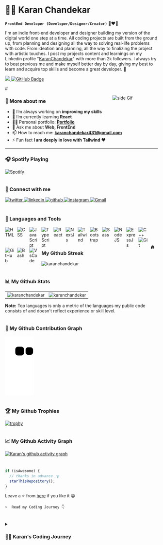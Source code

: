 # 🏄‍♂️ Karan Chandekar

**`FrontEnd Developer (Developer/Designer/Creator)`** 🖤❤💜

I'm an indie front-end developer and designer building my version of the digital world one step at a time. All coding projects are built from the ground up, from planning and designing all the way to solving real-life problems with code. From ideation and planning, all the way to finalizing the project with artistic touches. I post my projects content and learnings on my Linkedin profile "[KaranChandekar](https://www.linkedin.com/in/karan-chandekar-a87263219/)" with more than 2k followers. I always try to beat previous me and make myself better day by day, giving my best to learn and acquire top skills and become a great developer. 🎯

<p align="left">
<a href="https://github.com/KaranChandekar/github-profile-views-counter">
    <img src="https://komarev.com/ghpvc/?username=KaranChandekar">
</a>
<a href="https://github.com/KaranChandekar?tab=followers"><img src="https://img.shields.io/github/followers/KaranChandekar?label=Followers&style=social" alt="GitHub Badge"></a>
</p>
#

<a href="https://ko-fi.com/karanchandekar"> <img src="https://media3.giphy.com/media/ZEB6yFbLnhyQf7g3hn/giphy.gif" alt="side Gif" align="right" width="150" height="auto"/> </a>

### 🚀 More about me

- 🔭 I’m always working on **improving my skills**
- 🌱 I’m currently learning **React**
- 👨‍💻 Personal portfolio: **<a href="https://karanchandekar.netlify.app/" target="_blank">Portfolio</a>**
- 💬 Ask me about **Web, FrontEnd**
- 📫 How to reach me: **karanchandekar431@gmail.com**
- ⚡ Fun fact **I am deeply in love with Tailwind ❤️**

---

### 🎧 Spotify Playing

[![Spotify](https://novatorem-bice-seven.vercel.app/api/spotify)](https://open.spotify.com/user/Karan.)

#

### 🔗 Connect with me

<div align="left">
<a href="https://twitter.com/karanchandekar1" target="_blank">
<img src=https://img.shields.io/badge/twitter-%2300acee.svg?&style=for-the-badge&logo=twitter&logoColor=white alt=twitter style="margin-bottom: 5px;" />
</a>
<a href="https://linkedin.com/in/karan-chandekar-a87263219/" target="_blank">
<img src=https://img.shields.io/badge/linkedin-%231E77B5.svg?&style=for-the-badge&logo=linkedin&logoColor=white alt=linkedin style="margin-bottom: 5px;" />
</a>
 <a href="https://github.com/KaranChandekar" target="_blank">
<img src=https://img.shields.io/badge/github-%2324292e.svg?&style=for-the-badge&logo=github&logoColor=white alt=github style="margin-bottom: 5px;" />
</a>
<a href="https://instagram.com/karanchandekar21" target="_blank">
<img src=https://img.shields.io/badge/instagram-%23000000.svg?&style=for-the-badge&logo=instagram&logoColor=white alt=instagram style="margin-bottom: 5px;" />
<a href="mailto:karanchandekar431@gmail.com"><img alt="Gmail" src="https://img.shields.io/badge/Gmail-D14836?style=for-the-badge&logo=gmail&logoColor=white"/></a>
</div>

#

### 🧰 Languages and Tools

<img align="left" alt="HTML" width="30px" style="padding-right:10px;" src="https://cdn.jsdelivr.net/gh/devicons/devicon/icons/html5/html5-plain.svg" />
<img align="left" alt="CSS" width="30px" style="padding-right:10px;" src="https://cdn.jsdelivr.net/gh/devicons/devicon/icons/css3/css3-plain.svg" />
<img align="left" alt="JavaScript" width="30px" style="padding-right:10px;" src="https://cdn.jsdelivr.net/gh/devicons/devicon/icons/javascript/javascript-plain.svg" />
<img align="left" alt="TypeScript" width="30px" style="padding-right:10px;" src="https://cdn.jsdelivr.net/gh/devicons/devicon/icons/typescript/typescript-plain.svg" />
<img align="left" alt="React" width="30px" style="padding-right:10px;" src="https://cdn.jsdelivr.net/gh/devicons/devicon/icons/react/react-original.svg" />
<img align="left" alt="NextJs" width="30px" style="padding-right:10px;" src="https://cdn.jsdelivr.net/gh/devicons/devicon/icons/nextjs/nextjs-line.svg" />
<img align="left" alt="Tailwind" width="30px" style="padding-right:10px;" src="https://cdn.jsdelivr.net/gh/devicons/devicon/icons/tailwindcss/tailwindcss-plain.svg" />
<img align="left" alt="Bootstrap" width="30px" style="padding-right:10px;" src="https://cdn.jsdelivr.net/gh/devicons/devicon/icons/bootstrap/bootstrap-original.svg" />
<img align="left" alt="Sass" width="30px" style="padding-right:10px;" src="https://cdn.jsdelivr.net/gh/devicons/devicon/icons/sass/sass-original.svg" />
<img align="left" alt="NodeJS" width="30px" style="padding-right:10px;" src="https://cdn.jsdelivr.net/gh/devicons/devicon/icons/nodejs/nodejs-original.svg" />
<img align="left" alt="ExpressJs" width="30px" style="padding-right:10px;" src="https://cdn.jsdelivr.net/gh/devicons/devicon/icons/express/express-original.svg" />
<img align="left" alt="C++" width="30px" style="padding-right:10px;" src="https://cdn.jsdelivr.net/gh/devicons/devicon/icons/cplusplus/cplusplus-line.svg" />
<img align="left" alt="Git" width="30px" style="padding-right:10px;" src="https://cdn.jsdelivr.net/gh/devicons/devicon/icons/git/git-original.svg" />
<img align="left" alt="GitHub" width="30px" style="padding-right:10px;" src="https://cdn.jsdelivr.net/gh/devicons/devicon/icons/github/github-original.svg" />
<img align="left" alt="Bash" width="30px" style="padding-right:10px;" src="https://cdn.jsdelivr.net/gh/devicons/devicon/icons/bash/bash-original.svg" />
<img align="left" alt="VsCode" width="30px" style="padding-right:10px;" src="https://cdn.jsdelivr.net/gh/devicons/devicon/icons/vscode/vscode-original.svg" />

<br />

#

### 🔥 My Github Streak

<p><img src="https://github-readme-streak-stats.herokuapp.com/?user=karanchandekar&theme=radical&hide_border=true" alt="karanchandekar" /></p>

#

### 📊 My Github Stats

<table>
  <tr>
    <td><img src="https://github-readme-stats.vercel.app/api?username=karanchandekar&show_icons=true&locale=en&theme=highcontrast&hide_border=true" alt="karanchandekar" /></td>
    <td><img src="https://github-readme-stats.vercel.app/api/top-langs?username=karanchandekar&show_icons=true&locale=en&layout=compact&theme=highcontrast&hide_border=true" alt="karanchandekar" /></td
  </tr>
</table>

<b>Note:</b> Top languages is only a metric of the languages my public code consists of and doesn't reflect experience or skill level.

#
    
### 🐍 My Github Contribution Graph

![snake gif](https://github.com/KaranChandekar/KaranChandekar/blob/output/github-contribution-grid-snake.svg)

#
    
### 🏆 My Github Trophies
[![trophy](https://github-profile-trophy.vercel.app/?username=KaranChandekar&theme=radical&row=1&margin-w=20&no-frame=true)](https://github.com/ryo-ma/github-profile-trophy)

#
    
### 📈 My Github Activity Graph
[![Karan's github activity graph](https://github-readme-activity-graph.cyclic.app/graph?username=KaranChandekar&theme=react-dark)](https://github.com/KaranChandekar/github-readme-activity-graph)
  
#
    
```javascript
if (isAwesome) {
  // thanks in advance :p
  starThisRepository();
}
```

Leave a ⭐ from [here](https://github.com/KaranChandekar/KaranChandekar) if you like it 😁
   
```zsh
>  Read my Coding Journey 👇
```
#
<details>
 <summary><h3>👨‍💻 Karan's Coding Journey</h3></summary>
   I started my coding journey as a naive computer science student with a passion to learn everything I could about this programming world - code, unix, linux, theory. And all the while, teaching myself web development with a dream to build my own sites, but that soon got overshadowed by my desire to excel in frontend. A desire that landed me a first frontend developer internship upon graduation. I started learning web development in October 2021 when I am in 1st year of college. After all that struggle with college studies and besides that learning web development I got my first remote paid internship in October 2022 :) Perfect afte one year. Got this opportunity from linkedin where I got direct message from the CEO of one of the startup named ucpi.tech (web3 startup). He told me that he gone through me linkedin profile and quite impressed with it because I am consistently posting all my projects and learning ever since I started learning web development. In this internship I created more than 3 websites that are live. Created an official website for the company - <a href="https://ucpi.tech">ucpi.tech</a> and two more for their products. After 2 months their is no work for frontend developer so I quite my internship from their. After one month of the gap I got a message from same CEO that one of his friend needed a frontend intern for their agency and he told him all about me and my work. After 2 days I started my next internship in this new company named YoungNomads (Digital Marketing Company). And currently working in this agency. That's all about my coding and web development journey. Hope you like it. Thanks for your valuable time :)
